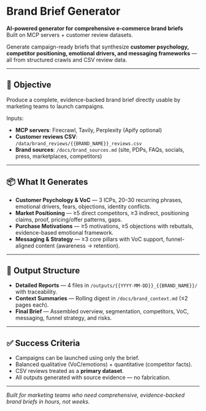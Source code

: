 # Brand Brief Generator

**AI-powered generator for comprehensive e-commerce brand briefs**  
Built on MCP servers + customer review datasets.  

Generate campaign-ready briefs that synthesize **customer psychology, competitor positioning, emotional drivers, and messaging frameworks** — all from structured crawls and CSV review data.

---

## 🚀 Objective
Produce a complete, evidence-backed brand brief directly usable by marketing teams to launch campaigns.  

Inputs:  
- **MCP servers**: Firecrawl, Tavily, Perplexity (Apify optional)  
- **Customer reviews CSV**: `/data/brand_reviews/{{BRAND_NAME}}_reviews.csv`  
- **Brand sources**: `/docs/brand_sources.md` (site, PDPs, FAQs, socials, press, marketplaces, competitors)

---

## 📦 What It Generates
- **Customer Psychology & VoC** — 3 ICPs, 20–30 recurring phrases, emotional drivers, fears, objections, identity conflicts.  
- **Market Positioning** — ≥5 direct competitors, ≥3 indirect, positioning claims, proof, pricing/offer patterns, gaps.  
- **Purchase Motivations** — ≥5 motivations, ≥5 objections with rebuttals, evidence-based emotional framework.  
- **Messaging & Strategy** — ≥3 core pillars with VoC support, funnel-aligned content (awareness → retention).

---

## 📂 Output Structure
- **Detailed Reports** — 4 files in `/outputs/{{YYYY-MM-DD}}_{{BRAND_NAME}}/` with traceability.  
- **Context Summaries** — Rolling digest in `/docs/brand_context.md` (≤2 pages each).  
- **Final Brief** — Assembled overview, segmentation, competitors, VoC, messaging, funnel strategy, and risks.

---

## ✅ Success Criteria
- Campaigns can be launched using only the brief.  
- Balanced qualitative (VoC/emotions) + quantitative (competitor facts).  
- CSV reviews treated as a **primary dataset**.  
- All outputs generated with source evidence — no fabrication.

---

*Built for marketing teams who need comprehensive, evidence-backed brand briefs in hours, not weeks.*
